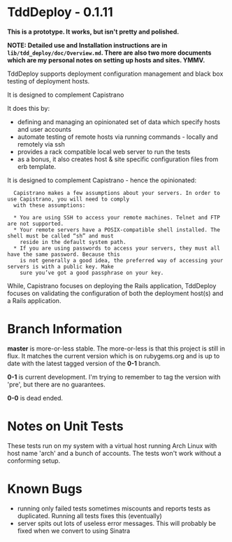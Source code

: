 # TddDeploy - 0.1.11

**This is a prototype. It works, but isn't pretty and polished.**

**NOTE: Detailed use and Installation instructions are in `lib/tdd_deploy/doc/Overview.md`.
There are also two more documents which are my personal notes on setting up hosts and sites. YMMV.**

TddDeploy supports deployment configuration management and black box testing of deployment
hosts.

It is designed to complement Capistrano

It does this by:

* defining and managing an opinionated set of data which specify hosts and user accounts
* automate testing of remote hosts via running commands - locally and remotely via ssh
* provides a rack compatible local web server to run the tests
* as a bonus, it also creates host & site specific configuration files from erb template.

It is designed to complement Capistrano - hence the opinionated:

      Capistrano makes a few assumptions about your servers. In order to use Capistrano, you will need to comply
      with these assumptions:

      * You are using SSH to access your remote machines. Telnet and FTP are not supported.
      * Your remote servers have a POSIX-compatible shell installed. The shell must be called “sh” and must
        reside in the default system path.
      * If you are using passwords to access your servers, they must all have the same password. Because this
        is not generally a good idea, the preferred way of accessing your servers is with a public key. Make
        sure you’ve got a good passphrase on your key.

While, Capistrano focuses on deploying the Rails application, TddDeploy focuses on validating the
configuration of both the deployment host(s) and a Rails application.

# Branch Information

**master** is more-or-less stable. The more-or-less is that this project is still in flux.
It matches the current version which is on rubygems.org and is up to date with the latest
tagged version of the **0-1** branch.

**0-1** is current development. I'm trying to remember to tag the version with 'pre<something>',
but there are no guarantees.

**0-0** is dead ended.

# Notes on Unit Tests

These tests run on my system with a virtual host running Arch Linux with host name 'arch'
and a bunch of accounts. The tests won't work without a conforming setup.

# Known Bugs

* running only failed tests sometimes miscounts and reports tests as duplicated. Running
all tests fixes this (eventually)
* server spits out lots of useless error messages. This will probably be fixed when we convert
to using Sinatra

